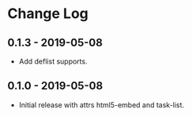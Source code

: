 # Change Log

## 0.1.3 - 2019-05-08

- Add deflist supports.

## 0.1.0 - 2019-05-08

- Initial release with attrs html5-embed and task-list.
